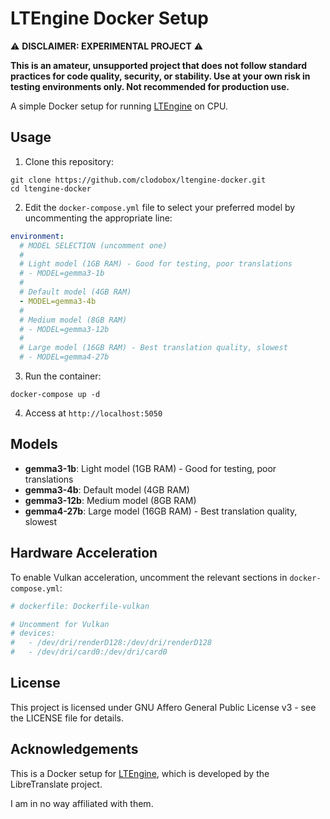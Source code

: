 # LTEngine Docker Setup

⚠️ **DISCLAIMER: EXPERIMENTAL PROJECT** ⚠️

**This is an amateur, unsupported project that does not follow standard practices for code quality, security, or stability. Use at your own risk in testing environments only. Not recommended for production use.**

A simple Docker setup for running [LTEngine](https://github.com/LibreTranslate/LTEngine) on CPU.

## Usage

1. Clone this repository:
```
git clone https://github.com/clodobox/ltengine-docker.git
cd ltengine-docker
```

2. Edit the `docker-compose.yml` file to select your preferred model by uncommenting the appropriate line:
```yaml
environment:
  # MODEL SELECTION (uncomment one)
  #
  # Light model (1GB RAM) - Good for testing, poor translations
  # - MODEL=gemma3-1b
  #
  # Default model (4GB RAM)
  - MODEL=gemma3-4b
  #
  # Medium model (8GB RAM)
  # - MODEL=gemma3-12b
  #
  # Large model (16GB RAM) - Best translation quality, slowest
  # - MODEL=gemma4-27b
```

3. Run the container:
```
docker-compose up -d
```

4. Access at `http://localhost:5050`

## Models

- **gemma3-1b**: Light model (1GB RAM) - Good for testing, poor translations
- **gemma3-4b**: Default model (4GB RAM)
- **gemma3-12b**: Medium model (8GB RAM)
- **gemma4-27b**: Large model (16GB RAM) - Best translation quality, slowest

## Hardware Acceleration

To enable Vulkan acceleration, uncomment the relevant sections in `docker-compose.yml`:

```yaml
# dockerfile: Dockerfile-vulkan

# Uncomment for Vulkan
# devices:
#   - /dev/dri/renderD128:/dev/dri/renderD128
#   - /dev/dri/card0:/dev/dri/card0
```

## License

This project is licensed under GNU Affero General Public License v3 - see the LICENSE file for details.

## Acknowledgements

This is a Docker setup for [LTEngine](https://github.com/LibreTranslate/LTEngine), which is developed by the LibreTranslate project.

I am in no way affiliated with them.
